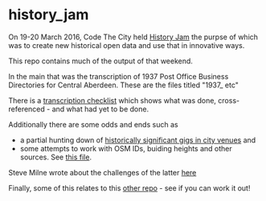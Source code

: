 # history_jam

On 19-20 March 2016, Code The City held [History Jam](http://codethecity.org/2016/03/so-how-did-ctc6-the-history-jam-go/) the purpse of which was to create new historical open data and use that in innovative ways. 

This repo contains much of the output of that weekend. 

In the main that was the transcription of 1937 Post Office Business Directories for Central Aberdeen. These are the files titled "1937_ etc"

There is a [transcription checklist](1937_Transcription_progress.csv) which shows what was done, cross-referenced - and what had yet to be done.

Additionally there are some odds and ends such as 
* a partial hunting down of [historically significant gigs in city venues](Historic_Aberdeen_gig_list_tsv.txt) and 
* some attempts to work with OSM IDs, buiding heights and other sources. See [this file](Union_st_OSM_IDS_height_names.TSV.txt). 

Steve Milne wrote about the challenges of the latter [here](https://stevenmilne.com/2016/map-data-glue/) 

Finally, some of this relates to this [other repo](https://github.com/CodeTheCity/histerical) - see if you can work it out!

